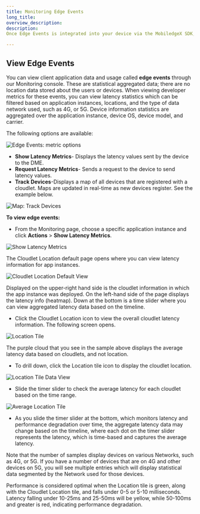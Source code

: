 ```yaml
---
title: Monitoring Edge Events
long_title:
overview_description:
description:
Once Edge Events is integrated into your device via the MobiledgeX SDK, you may view the Edge Events data via the MobiledgeX Console

---
```


## View Edge Events

You can view client application data and usage called **edge events** through our Monitoring console. These are statistical aggregated data; there are no location data stored about the users or devices. When viewing developer metrics for these events, you can view latency statistics which can be filtered based on application instances, locations, and the type of data network used, such as 4G, or 5G. Device information statistics are aggregated over the application instance, device OS, device model, and carrier.

The following options are available:

![Edge Events: metric options](/assets/developer-ui-guide/edge-events-metric-options.png "Edge Events: metric options")

- **Show Latency Metrics**- Displays the latency values sent by the device to the DME.
- **Request Latency Metrics**- Sends a request to the device to send latency values.
- **Track Devices**-Displays a map of all devices that are registered with a cloudlet. Maps are updated in real-time as new devices register. See the example below.

![Map: Track Devices](/assets/developer-ui-guide/track-devices.png "Map: Track Devices")

**To view edge events:**


- From the Monitoring page, choose a specific application instance and click **Actions** &gt; **Show Latency Metrics**.


![Show Latency Metrics](/assets/developer-ui-guide/show-latency.png "Show Latency Metrics")

The Cloudlet Location default page opens where you can view latency information for app instances.

![Cloudlet Location Default View](/assets/monitoring/edge-events/cloudlet-location-default-page.png "Cloudlet Location Default View")

Displayed on the upper-right hand side is the cloudlet information in which the app instance was deployed. On the left-hand side of the page displays the latency info (heatmap). Down at the bottom is a time slider where you can view aggregated latency data based on the timeline.

- Click the Cloudlet Location icon to view the overall cloudlet latency information. The following screen opens.


![Location Tile](/assets/monitoring/edge-events/location-tile.png "Location Tile")

The purple cloud that you see in the sample above displays the average latency data based on cloudlets, and not location.

- To drill down, click the Location tile icon to display the cloudlet location.


![Location Tile Data View](/assets/monitoring/edge-events/drill-down.png "Location Tile Data View")


- Slide the timer slider to check the average latency for each cloudlet based on the time range.


![Average Location Tile](/assets/monitoring/edge-events/avg-location-tile.png "Average Location Tile")


- As you slide the timer slider at the bottom, which monitors latency and performance degradation over time, the aggregate latency data may change based on the timeline, where each dot on the timer slider represents the latency, which is time-based and captures the average latency.


Note that the number of samples display devices on various Networks, such as 4G, or 5G. If you have a number of devices that are on 4G and other devices on 5G, you will see multiple entries which will display statistical data segmented by the Network used for those devices.

Performance is considered optimal when the Location tile is green, along with the Cloudlet Location tile, and falls under 0-5 or 5-10 milliseconds. Latency falling under 10-25ms and 25-50ms will be yellow, while 50-100ms and greater is red, indicating performance degradation.

